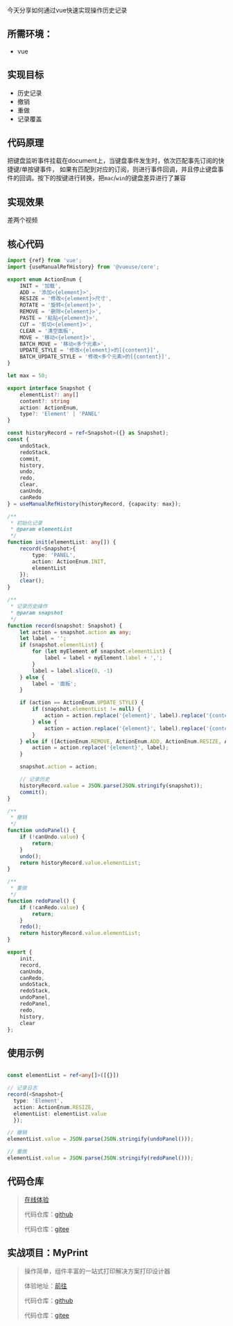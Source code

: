今天分享如何通过vue快速实现操作历史记录

## 所需环境：

- vue

## 实现目标

- 历史记录
- 撤销
- 重做
- 记录覆盖

## 代码原理

把键盘监听事件挂载在document上，当键盘事件发生时，依次匹配事先订阅的快捷键/单按键事件，
如果有匹配到对应的订阅，则进行事件回调，并且停止键盘事件的回调。按下的按键进行转换，把`mac`/`win`的键盘差异进行了兼容

## 实现效果

差两个视频

## 核心代码

```ts
import {ref} from 'vue';
import {useManualRefHistory} from '@vueuse/core';

export enum ActionEnum {
    INIT = '加载',
    ADD = '添加<{element}>',
    RESIZE = '修改<{element}>尺寸',
    ROTATE = '旋转<{element}>',
    REMOVE = '删除<{element}>',
    PASTE = '粘贴<{element}>',
    CUT = '剪切<{element}>',
    CLEAR = '清空面板',
    MOVE = '移动<{element}>',
    BATCH_MOVE = '移动<多个元素>',
    UPDATE_STYLE = '修改<{element}>的[{content}]',
    BATCH_UPDATE_STYLE = '修改<多个元素>的[{content}]',
}

let max = 50;

export interface Snapshot {
    elementList?: any[]
    content?: string
    action: ActionEnum,
    type?: 'Element' | 'PANEL'
}

const historyRecord = ref<Snapshot>({} as Snapshot);
const {
    undoStack,
    redoStack,
    commit,
    history,
    undo,
    redo,
    clear,
    canUndo,
    canRedo
} = useManualRefHistory(historyRecord, {capacity: max});

/**
 * 初始化记录
 * @param elementList
 */
function init(elementList: any[]) {
    record(<Snapshot>{
        type: 'PANEL',
        action: ActionEnum.INIT,
        elementList
    });
    clear();
}

/**
 * 记录历史操作
 * @param snapshot
 */
function record(snapshot: Snapshot) {
    let action = snapshot.action as any;
    let label = '';
    if (snapshot.elementList) {
        for (let myElement of snapshot.elementList) {
            label = label + myElement.label + ',';
        }
        label = label.slice(0, -1)
    } else {
        label = '面板';
    }

    if (action == ActionEnum.UPDATE_STYLE) {
        if (snapshot.elementList != null) {
            action = action.replace('{element}', label).replace('{content}', snapshot.content);
        } else {
            action = action.replace('{element}', label).replace('{content}', snapshot.content);
        }
    } else if ([ActionEnum.REMOVE, ActionEnum.ADD, ActionEnum.RESIZE, ActionEnum.ROTATE, ActionEnum.MOVE].includes(action)) {
        action = action.replace('{element}', label);
    }

    snapshot.action = action;

    // 记录历史
    historyRecord.value = JSON.parse(JSON.stringify(snapshot));
    commit();
}

/**
 * 撤销
 */
function undoPanel() {
    if (!canUndo.value) {
        return;
    }
    undo();
    return historyRecord.value.elementList;
}

/**
 * 重做
 */
function redoPanel() {
    if (!canRedo.value) {
        return;
    }
    redo();
    return historyRecord.value.elementList;
}

export {
    init,
    record,
    canUndo,
    canRedo,
    undoStack,
    redoStack,
    undoPanel,
    redoPanel,
    redo,
    history,
    clear
};
```

## 使用示例

```ts

const elementList = ref<any[]>([{}])

// 记录日志
record(<Snapshot>{
  type: 'Element',
  action: ActionEnum.RESIZE,
  elementList: elementList.value
  });

// 撤销
elementList.value = JSON.parse(JSON.stringify(undoPanel()));

// 重做
elementList.value = JSON.parse(JSON.stringify(redoPanel()));
```

## 代码仓库

> [在线体验](https://codepen.io/chushenshen/pen/poXaYdo)
>
> 代码仓库：[github]('')
>
> 代码仓库：[gitee]('')

## 实战项目：MyPrint

> 操作简单，组件丰富的一站式打印解决方案打印设计器
>
> 体验地址：[前往]('https://demo.myprint.top')
>
> 代码仓库：[github]('')
>
> 代码仓库：[gitee]('')
